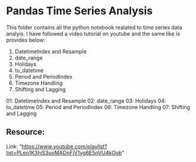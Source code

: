 

# __Pandas Time Series Analysis__
This folder contains all the python notebook realated to time series data analyis. I have followed a video tutorial on youtube and the same like is provides below:
<ol>
  <li>DatetimeIndex and Resample</li>
  <li>date_range</li>
  <li>Holidays</li>
  <li>to_datetime</li>
  <li>Period and PeriodIndex</li>
  <li>Timezone Handling</li>
  <li>Shifting and Lagging</li>
</ol>  


01: DatetimeIndex and Resample
02: date_range
03: Holidays
04: to_datetime
05: Period and PeriodIndex
06: Timezone Handling
07: Shifting and Lagging

## Resource:
Link: "https://www.youtube.com/playlist?list=PLeo1K3hjS3uvMADnFjV1yg6E5nVU4kOob"
